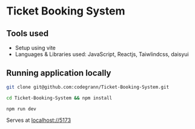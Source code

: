 # Ticket Booking System

## Tools used

- Setup using vite
- Languages & Libraries used: JavaScript, Reactjs, Taiwlindcss, daisyui

## Running application locally

```bash
git clone git@github.com:codegrann/Ticket-Booking-System.git
```

```bash
cd Ticket-Booking-System && npm install
```

```bash
npm run dev
```

Serves at [localhost://5173](http://localhost:5173/)
